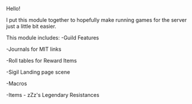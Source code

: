 Hello!

I put this module together to hopefully make running games for the server just a little bit easier. 

This module includes:
-Guild Features

-Journals for MIT links

-Roll tables for Reward Items

-Sigil Landing page scene

-Macros

-Items - zZz's Legendary Resistances

